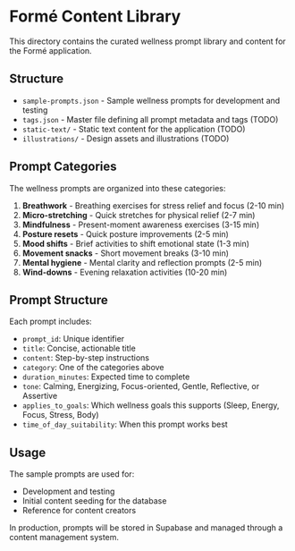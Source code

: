 # Formé Content Library

This directory contains the curated wellness prompt library and content for the Formé application.

## Structure

- `sample-prompts.json` - Sample wellness prompts for development and testing
- `tags.json` - Master file defining all prompt metadata and tags (TODO)
- `static-text/` - Static text content for the application (TODO)
- `illustrations/` - Design assets and illustrations (TODO)

## Prompt Categories

The wellness prompts are organized into these categories:

1. **Breathwork** - Breathing exercises for stress relief and focus (2-10 min)
2. **Micro-stretching** - Quick stretches for physical relief (2-7 min)  
3. **Mindfulness** - Present-moment awareness exercises (3-15 min)
4. **Posture resets** - Quick posture improvements (2-5 min)
5. **Mood shifts** - Brief activities to shift emotional state (1-3 min)
6. **Movement snacks** - Short movement breaks (3-10 min)
7. **Mental hygiene** - Mental clarity and reflection prompts (2-5 min)
8. **Wind-downs** - Evening relaxation activities (10-20 min)

## Prompt Structure

Each prompt includes:
- `prompt_id`: Unique identifier
- `title`: Concise, actionable title
- `content`: Step-by-step instructions
- `category`: One of the categories above
- `duration_minutes`: Expected time to complete
- `tone`: Calming, Energizing, Focus-oriented, Gentle, Reflective, or Assertive
- `applies_to_goals`: Which wellness goals this supports (Sleep, Energy, Focus, Stress, Body)
- `time_of_day_suitability`: When this prompt works best

## Usage

The sample prompts are used for:
- Development and testing
- Initial content seeding for the database
- Reference for content creators

In production, prompts will be stored in Supabase and managed through a content management system.
